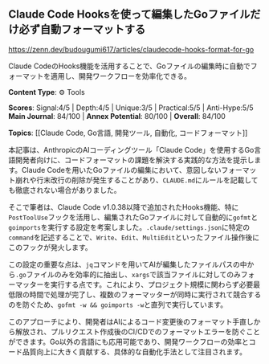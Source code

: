 ## Claude Code Hooksを使って編集したGoファイルだけ必ず自動フォーマットする

https://zenn.dev/budougumi617/articles/claudecode-hooks-format-for-go

Claude CodeのHooks機能を活用することで、Goファイルの編集時に自動でフォーマットを適用し、開発ワークフローを効率化できる。

**Content Type**: ⚙️ Tools

**Scores**: Signal:4/5 | Depth:4/5 | Unique:3/5 | Practical:5/5 | Anti-Hype:5/5
**Main Journal**: 84/100 | **Annex Potential**: 80/100 | **Overall**: 84/100

**Topics**: [[Claude Code, Go言語, 開発ツール, 自動化, コードフォーマット]]

本記事は、AnthropicのAIコーディングツール「Claude Code」を使用するGo言語開発者向けに、コードフォーマットの課題を解決する実践的な方法を提示します。Claude Codeを用いたGoファイルの編集において、意図しないフォーマット崩れや行末改行の削除が発生することがあり、`CLAUDE.md`にルールを記載しても徹底されない場合がありました。

そこで筆者は、Claude Code v1.0.38以降で追加されたHooks機能、特に`PostToolUse`フックを活用し、編集されたGoファイルに対して自動的に`gofmt`と`goimports`を実行する設定を考案しました。`.claude/settings.json`に特定の`command`を記述することで、`Write`、`Edit`、`MultiEdit`といったファイル操作後にこのフックが発火します。

この設定の重要な点は、`jq`コマンドを用いてAIが編集したファイルパスの中から`.go`ファイルのみを効率的に抽出し、`xargs`で該当ファイルに対してのみフォーマッターを実行する点です。これにより、プロジェクト規模に関わらず必要最低限の時間で処理が完了し、複数のフォーマッターが同時に実行されて競合するのを防ぐため、`gofmt -w && goimports -w`と直列で実行しています。

このアプローチにより、開発者はAIによるコード変更後のフォーマット手直しから解放され、プルリクエスト作成後のCI/CDでのフォーマットエラーを防ぐことができます。Go以外の言語にも応用可能であり、開発ワークフローの効率とコード品質向上に大きく貢献する、具体的な自動化手法として注目されます。

